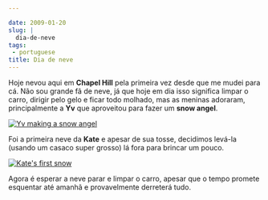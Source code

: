 ```yaml
---

date: 2009-01-20
slug: |
  dia-de-neve
tags:
 - portuguese
title: Dia de neve
---
```


Hoje nevou aqui em **Chapel Hill** pela primeira vez desde que me mudei
para cá. Não sou grande fã de neve, já que hoje em dia isso significa
limpar o carro, dirigir pelo gelo e ficar todo molhado, mas as meninas
adoraram, principalmente a **Yv** que aproveitou para fazer um **snow
angel**.

[![Yv making a snow
angel](http://farm4.static.flickr.com/3093/3212479925_994dce0e25_o.jpg)](http://www.flickr.com/photos/ogmaciel/3212479925/)

Foi a primeira neve da **Kate** e apesar de sua tosse, decidimos levá-la
(usando um casaco super grosso) lá fora para brincar um pouco.

[![Kate\'s first
snow](http://farm4.static.flickr.com/3530/3213325416_cd0ddf743c_o.jpg)](http://www.flickr.com/photos/ogmaciel/3213325416/)

Agora é esperar a neve parar e limpar o carro, apesar que o tempo
promete esquentar até amanhã e provavelmente derreterá tudo.
